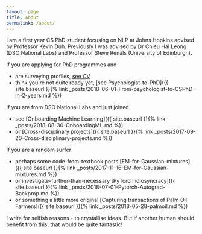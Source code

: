 ```yaml
---
layout: page
title: About
permalink: /about/
---
```



I am a first year CS PhD student focusing on NLP at Johns Hopkins advised by Professor Kevin Duh. Previously I was advised by Dr Chieu Hai Leong (DSO National Labs) and Professor Steve Renals (University of Edinburgh). 

If you are applying for PhD programmes and

 * are surveying profiles, [see CV](https://drive.google.com/file/d/1j6sra1MTzZTeETPesiT0Em5hIs69Ir0p/view?usp=sharing)
 * think you're not quite ready yet, [see Psychologist-to-PhD]({{ site.baseurl }}{% link _posts/2018-06-01-From-psychologist-to-CSPhD-in-2-years.md %})

If you are from DSO National Labs and just joined 
 
 * see [Onboarding Machine Learning]({{ site.baseurl }}{% link _posts/2018-08-30-OnboardingML.md %}). 
 * or [Cross-disciplinary projects]({{ site.baseurl }}{% link _posts/2017-09-20-Cross-disciplinary-projects.md %})


If you are a random surfer 
 * perhaps some code-from-textbook posts [EM-for-Gaussian-mixtures]({{ site.baseurl }}{% link _posts/2017-11-16-EM-for-Gaussian-mixtures.md %}) 
 * or investigate-further-than-necessary [PyTorch idiosyncracy]({{ site.baseurl }}{% link _posts/2018-07-01-Pytorch-Autograd-Backprop.md %}). 
 * or something a little more original [Capturing transactions of Palm Oil Farmers]({{ site.baseurl }}{% link _posts/2018-05-28-palmoil.md %})


I write for selfish reasons - to crystallise ideas. But if another human should benefit from this, that would be quite fantastic!
